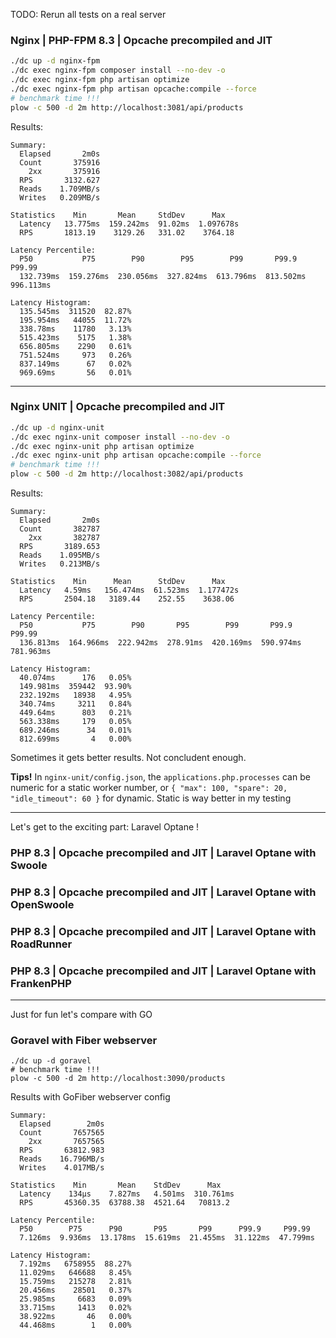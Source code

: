 
TODO: Rerun all tests on a real server


### Nginx | PHP-FPM 8.3 | Opcache precompiled and JIT

```bash
./dc up -d nginx-fpm
./dc exec nginx-fpm composer install --no-dev -o
./dc exec nginx-fpm php artisan optimize
./dc exec nginx-fpm php artisan opcache:compile --force
# benchmark time !!!
plow -c 500 -d 2m http://localhost:3081/api/products
```

Results:
```
Summary:
  Elapsed       2m0s
  Count       375916
    2xx       375916
  RPS       3132.627
  Reads    1.709MB/s
  Writes   0.209MB/s

Statistics    Min       Mean     StdDev      Max   
  Latency   13.775ms  159.242ms  91.02ms  1.097678s
  RPS       1813.19    3129.26   331.02    3764.18 

Latency Percentile:
  P50           P75        P90        P95        P99       P99.9     P99.99  
  132.739ms  159.276ms  230.056ms  327.824ms  613.796ms  813.502ms  996.113ms

Latency Histogram:
  135.545ms  311520  82.87%
  195.954ms   44055  11.72%
  338.78ms    11780   3.13%
  515.423ms    5175   1.38%
  656.805ms    2290   0.61%
  751.524ms     973   0.26%
  837.149ms      67   0.02%
  969.69ms       56   0.01%
```

---

### Nginx UNIT | Opcache precompiled and JIT

```bash
./dc up -d nginx-unit
./dc exec nginx-unit composer install --no-dev -o
./dc exec nginx-unit php artisan optimize
./dc exec nginx-unit php artisan opcache:compile --force
# benchmark time !!!
plow -c 500 -d 2m http://localhost:3082/api/products
```

Results:
```
Summary:
  Elapsed       2m0s
  Count       382787
    2xx       382787
  RPS       3189.653
  Reads    1.095MB/s
  Writes   0.213MB/s

Statistics    Min      Mean      StdDev      Max   
  Latency   4.59ms   156.474ms  61.523ms  1.177472s
  RPS       2504.18   3189.44    252.55    3638.06 

Latency Percentile:
  P50           P75        P90       P95        P99       P99.9     P99.99  
  136.813ms  164.966ms  222.942ms  278.91ms  420.169ms  590.974ms  781.963ms

Latency Histogram:
  40.074ms      176   0.05%
  149.981ms  359442  93.90%
  232.192ms   18938   4.95%
  340.74ms     3211   0.84%
  449.64ms      803   0.21%
  563.338ms     179   0.05%
  689.246ms      34   0.01%
  812.699ms       4   0.00%
```

Sometimes it gets better results. Not concludent enough.

**Tips!** In `nginx-unit/config.json`, the `applications.php.processes` can be numeric for a static worker number, or `{ "max": 100, "spare": 20, "idle_timeout": 60 }` for dynamic. Static is way better in my testing

---

Let's get to the exciting part: Laravel Optane !

### PHP 8.3 | Opcache precompiled and JIT | Laravel Optane with Swoole

### PHP 8.3 | Opcache precompiled and JIT | Laravel Optane with OpenSwoole

### PHP 8.3 | Opcache precompiled and JIT | Laravel Optane with RoadRunner

### PHP 8.3 | Opcache precompiled and JIT | Laravel Optane with FrankenPHP

---

Just for fun let's compare with GO

### Goravel with Fiber webserver

```
./dc up -d goravel
# benchmark time !!!
plow -c 500 -d 2m http://localhost:3090/products
```

Results with GoFiber webserver config
```
Summary:
  Elapsed        2m0s
  Count       7657565
    2xx       7657565
  RPS       63812.983
  Reads    16.796MB/s
  Writes    4.017MB/s

Statistics    Min       Mean    StdDev      Max   
  Latency    134µs    7.827ms   4.501ms  310.761ms
  RPS       45360.35  63788.38  4521.64   70813.2 

Latency Percentile:
  P50        P75      P90       P95       P99      P99.9     P99.99 
  7.126ms  9.936ms  13.178ms  15.619ms  21.455ms  31.122ms  47.799ms

Latency Histogram:
  7.192ms   6758955  88.27%
  11.029ms   646688   8.45%
  15.759ms   215278   2.81%
  20.456ms    28501   0.37%
  25.985ms     6683   0.09%
  33.715ms     1413   0.02%
  38.922ms       46   0.00%
  44.468ms        1   0.00%
```
